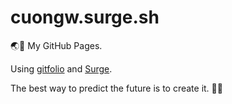 # cuongw.surge.sh

🌏👻 My GitHub Pages.

Using [gitfolio](https://github.com/imfunniee/gitfolio) and [Surge](https://surge.sh/).


<!-- INSPIRATIONAL_QUOTE_START -->
The best way to predict the future is to create it.
🧑‍💻
<!-- INSPIRATIONAL_QUOTE_END -->
